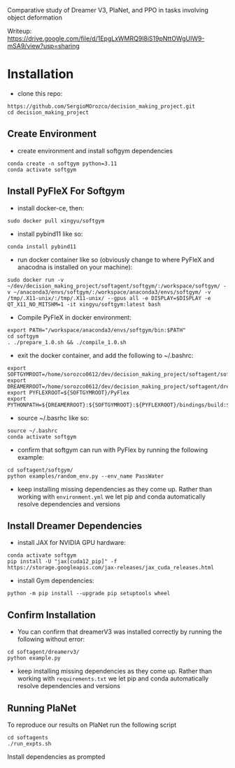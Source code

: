 Comparative study of Dreamer V3, PlaNet, and PPO in tasks involving object deformation

Writeup: https://drive.google.com/file/d/1EpgLxWMRQ9l8iS19pNttOWgUIW9-mSA9/view?usp=sharing



# Installation
- clone this repo: 
```
https://github.com/SergioMOrozco/decision_making_project.git
cd decision_making_project
```
## Create Environment
- create environment and install softgym dependencies 
```
conda create -n softgym python=3.11
conda activate softgym 
```

## Install PyFleX For Softgym
- install docker-ce, then:
```
sudo docker pull xingyu/softgym
```

- install pybind11 like so:
```
conda install pybind11
```

- run docker container like so (obviously change to where PyFleX and anacodna is installed on your machine):
```
sudo docker run -v ~/dev/decision_making_project/softagent/softgym/:/workspace/softgym/ -v ~/anaconda3/envs/softgym/:/workspace/anaconda3/envs/softgym/ -v /tmp/.X11-unix/:/tmp/.X11-unix/ --gpus all -e DISPLAY=$DISPLAY -e QT_X11_NO_MITSHM=1 -it xingyu/softgym:latest bash

```

- Compile PyFleX in docker environment:
```
export PATH="/workspace/anaconda3/envs/softgym/bin:$PATH"
cd softgym
. ./prepare_1.0.sh && ./compile_1.0.sh
```

- exit the docker container, and add the following to ~/.bashrc:
```
export SOFTGYMROOT=/home/sorozco0612/dev/decision_making_project/softagent/softgym
export DREAMERROOT=/home/sorozco0612/dev/decision_making_project/softagent/dreamerv3
export PYFLEXROOT=${SOFTGYMROOT}/PyFlex
export PYTHONPATH=${DREAMERROOT}:${SOFTGYMROOT}:${PYFLEXROOT}/bindings/build:$PYTHONPATH
```

- source ~/.basrhc like so:
```
source ~/.bashrc
conda activate softgym
```

- confirm that softgym can run with PyFlex by running the following example:

```
cd softagent/softgym/
python examples/random_env.py --env_name PassWater
```

- keep installing missing dependencies as they come up. Rather than working with ```environment.yml``` we let pip and conda automatically resolve dependencies and versions

## Install Dreamer Dependencies

- install JAX for NVIDIA GPU hardware:
```
conda activate softgym
pip install -U "jax[cuda12_pip]" -f https://storage.googleapis.com/jax-releases/jax_cuda_releases.html
```

- install Gym dependencies:
```
python -m pip install --upgrade pip setuptools wheel
```

## Confirm Installation
- You can confirm that dreamerV3 was installed correctly by running the following without error:
```
cd softagent/dreamerv3/
python example.py
```

- keep installing missing dependencies as they come up. Rather than working with ```requirements.txt``` we let pip and conda automatically resolve dependencies and versions

## Running PlaNet
To reproduce our results on PlaNet run the following script
```
cd softagents
./run_expts.sh
```
Install dependencies as prompted
